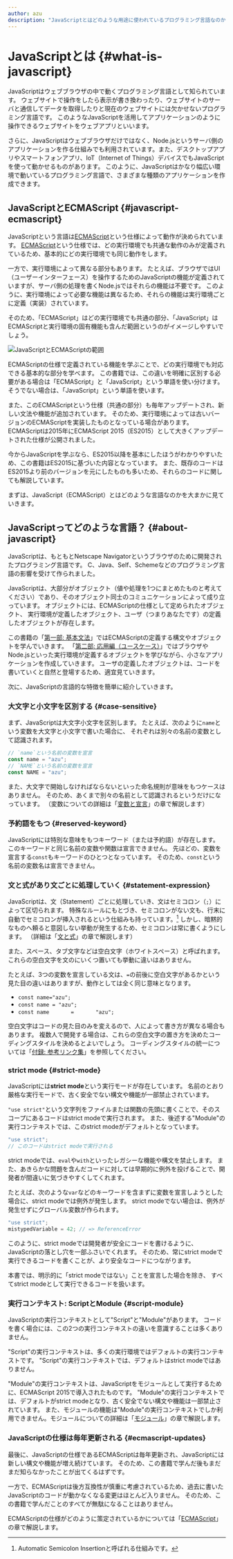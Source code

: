 ```yaml
---
author: azu
description: "JavaScriptとはどのような用途に使われているプログラミング言語なのか、どのような言語的な特性をもっているのかについてを簡単に紹介します。"
---
```


# JavaScriptとは {#what-is-javascript}

JavaScriptはウェブブラウザの中で動くプログラミング言語として知られています。
ウェブサイトで操作をしたら表示が書き換わったり、ウェブサイトのサーバと通信してデータを取得したりと現在のウェブサイトには欠かせないプログラミング言語です。
このようなJavaScriptを活用してアプリケーションのように操作できるウェブサイトをウェブアプリといいます。

さらに、JavaScriptはウェブブラウザだけではなく、Node.jsというサーバ側のアプリケーションを作る仕組みでも利用されています。また、デスクトップアプリやスマートフォンアプリ、IoT（Internet of Things）デバイスでもJavaScriptを使って動かせるものがあります。
このように、JavaScriptはかなり幅広い環境で動いているプログラミング言語で、さまざまな種類のアプリケーションを作成できます。

## JavaScriptとECMAScript {#javascript-ecmascript}

JavaScriptという言語は[ECMAScript][]という仕様によって動作が決められています。
[ECMAScript][]という仕様では、どの実行環境でも共通な動作のみが定義されているため、基本的にどの実行環境でも同じ動作をします。

一方で、実行環境によって異なる部分もあります。
たとえば、ブラウザではUI（ユーザーインターフェース）を操作するためのJavaScriptの機能が定義されていますが、サーバ側の処理を書くNode.jsではそれらの機能は不要です。
このように、実行環境によって必要な機能は異なるため、それらの機能は実行環境ごとに定義（実装）されています。

そのため、「ECMAScript」はどの実行環境でも共通の部分、「JavaScript」はECMAScriptと実行環境の固有機能も含んだ範囲というのがイメージしやすいでしょう。

![JavaScriptとECMAScriptの範囲](./img/javascript-ecmascript.png)

ECMAScriptの仕様で定義されている機能を学ぶことで、どの実行環境でも対応できる基本的な部分を学べます。
この書籍では、この違いを明確に区別する必要がある場合は「ECMAScript」と「JavaScript」という単語を使い分けます。
そうでない場合は、「JavaScript」という単語を使います。

また、このECMAScriptという仕様（共通の部分）も毎年アップデートされ、新しい文法や機能が追加されています。
そのため、実行環境によっては古いバージョンのECMAScriptを実装したものとなっている場合があります。
ECMAScriptは2015年にECMAScript 2015（ES2015）として大きくアップデートされた仕様が公開されました。

今からJavaScriptを学ぶなら、ES2015以降を基本にしたほうがわかりやすいため、この書籍はES2015に基づいた内容となっています。
また、既存のコードはES2015より前のバージョンを元にしたものも多いため、それらのコードに関しても解説しています。

まずは、JavaScript（ECMAScript）とはどのような言語なのかを大まかに見ていきます。

## JavaScriptってどのような言語？ {#about-javascript}

JavaScriptは、もともとNetscape Navigatorというブラウザのために開発されたプログラミング言語です。
C、Java、Self、Schemeなどのプログラミング言語の影響を受けて作られました。

JavaScriptは、大部分がオブジェクト（値や処理を1つにまとめたものと考えてください）であり、そのオブジェクト同士のコミュニケーションによって成り立っています。
オブジェクトには、ECMAScriptの仕様として定められたオブジェクト、
実行環境が定義したオブジェクト、ユーザ（つまりあなたです）の定義したオブジェクトが存在します。

この書籍の「[第一部: 基本文法][]」ではECMAScriptの定義する構文やオブジェクトを学んでいきます。
「[第二部: 応用編（ユースケース）][]」ではブラウザやNode.jsといった実行環境が定義するオブジェクトを学びながら、小さなアプリケーションを作成していきます。
ユーザの定義したオブジェクトは、コードを書いていくと自然と登場するため、適宜見ていきます。

次に、JavaScriptの言語的な特徴を簡単に紹介していきます。

### 大文字と小文字を区別する {#case-sensitive}

まず、JavaScriptは大文字小文字を区別します。
たとえば、次のように`name`という変数を大文字と小文字で書いた場合に、
それぞれは別々の名前の変数として認識されます。

```js
// `name`という名前の変数を宣言
const name = "azu";
// `NAME`という名前の変数を宣言
const NAME = "azu";
```

また、大文字で開始しなければならないといった命名規則が意味をもつケースはありません。
そのため、あくまで別々の名前として認識されるというだけになっています。
（変数についての詳細は「[変数と宣言][]」の章で解説します）

### 予約語をもつ {#reserved-keyword}

JavaScriptには特別な意味をもつキーワード（または予約語）が存在します。
このキーワードと同じ名前の変数や関数は宣言できません。
先ほどの、変数を宣言する`const`もキーワードのひとつとなっています。
そのため、`const`という名前の変数名は宣言できません。

### 文と式があり文ごとに処理していく {#statement-expression}

JavaScriptは、文（Statement）ごとに処理していき、文はセミコロン（`;`）によって区切られます。
特殊なルールにもとづき、セミコロンがない文も、行末に自動でセミコロンが挿入されるという仕組みも持っています。[^1]
しかし、暗黙的なものへ頼ると意図しない挙動が発生するため、セミコロンは常に書くようにします。
（詳細は「[文と式][]」の章で解説します）

また、スペース、タブ文字などは空白文字（ホワイトスペース）と呼ばれます。
これらの空白文字を文のにいくつ置いても挙動に違いはありません。

たとえば、3つの変数を宣言している文は、`=`の前後に空白文字があるかという見た目の違いはありますが、動作としては全く同じ意味となります。

- `const name="azu";`
- `const name = "azu";`
- `const name       =       "azu";`

空白文字はコードの見た目のみを変えるので、人によって書き方が異なる場合もあります。
複数人で開発する場合は、これらの空白文字の置き方を決めたコーディングスタイルを決めるとよいでしょう。
コーディングスタイルの統一については「[付録: 参考リンク集][]」を参照してください。

### strict mode {#strict-mode}

JavaScriptには**strict mode**という実行モードが存在しています。
名前のとおり厳格な実行モードで、古く安全でない構文や機能が一部禁止されています。

`"use strict"`という文字列をファイルまたは関数の先頭に書くことで、そのスコープにあるコードはstrict modeで実行されます。
また、後述する"Module"の実行コンテキストでは、このstrict modeがデフォルトとなっています。

```js
"use strict";
// このコードはstrict modeで実行される
```

strict modeでは、`eval`や`with`といったレガシーな機能や構文を禁止します。
また、あきらかな問題を含んだコードに対しては早期的に例外を投げることで、開発者が間違いに気づきやすくしてくれます。

たとえば、次のような`var`などのキーワードを含まずに変数を宣言しようとした場合に、strict modeでは例外が発生します。
strict modeでない場合は、例外が発生せずにグローバル変数が作られます。

```js
"use strict";
mistypedVariable = 42; // => ReferenceError
```

このように、strict modeでは開発者が安全にコードを書けるように、JavaScriptの落とし穴を一部ふさいでくれます。
そのため、常にstrict modeで実行できるコードを書くことが、より安全なコードにつながります。

本書では、明示的に「strict modeではない」ことを宣言した場合を除き、
すべてstrict modeとして実行できるコードを扱います。

### 実行コンテキスト: ScriptとModule  {#script-module}

JavaScriptの実行コンテキストとして"Script"と"Module"があります。
コードを書く場合には、この2つの実行コンテキストの違いを意識することは多くありません。

"Script"の実行コンテキストは、多くの実行環境ではデフォルトの実行コンテキストです。
"Script"の実行コンテキストでは、デフォルトはstrict modeではありません。

"Module"の実行コンテキストは、JavaScriptをモジュールとして実行するために、ECMAScript 2015で導入されたものです。
"Module"の実行コンテキストでは、デフォルトがstrict modeとなり、古く安全でない構文や機能は一部禁止されています。
また、モジュールの機能は"Module"の実行コンテキストでしか利用できません。モジュールについての詳細は「[モジュール][]」の章で解説します。

### JavaScriptの仕様は毎年更新される {#ecmascript-updates}

最後に、JavaScriptの仕様であるECMAScriptは毎年更新され、JavaScriptには新しい構文や機能が増え続けています。
そのため、この書籍で学んだ後もまだまだ知らなかったことが出てくるはずです。

一方で、ECMAScriptは後方互換性が慎重に考慮されているため、過去に書いたJavaScriptのコードが動かなくなる変更はほとんど入りません。
そのため、この書籍で学んだことのすべてが無駄になることはありません。

ECMAScriptの仕様がどのように策定されているかについては「[ECMAScript][]」の章で解説します。

[^1]: Automatic Semicolon Insertionと呼ばれる仕組みです。

[Ecma International]: http://www.ecma-international.org/  "Ecma International"
[ECMAScript]: http://www.ecma-international.org/publications/standards/Ecma-262.htm  "Standard ECMA-262"
[第一部: 基本文法]: ../README.md
[第二部: 応用編（ユースケース）]: ../../use-case/README.md
[変数と宣言]: ../variables/README.md
[文と式]: ../statement-expression/README.md
[ECMAScript]: ../ecmascript/README.md
[モジュール]: ../../use-case/module/README.md
[付録: 参考リンク集]: ../../appendix/links/README.md